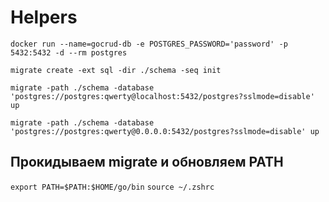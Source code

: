 # Helpers

```docker run --name=gocrud-db -e POSTGRES_PASSWORD='password' -p 5432:5432 -d --rm postgres```

```migrate create -ext sql -dir ./schema -seq init```

```migrate -path ./schema -database 'postgres://postgres:qwerty@localhost:5432/postgres?sslmode=disable' up```

```migrate -path ./schema -database 'postgres://postgres:qwerty@0.0.0.0:5432/postgres?sslmode=disable' up```

## Прокидываем migrate и обновляем PATH
```export PATH=$PATH:$HOME/go/bin```
```source ~/.zshrc```